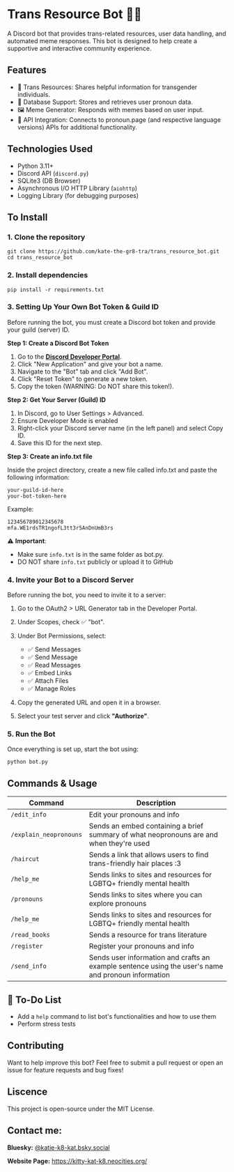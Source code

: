 # Trans Resource Bot 🏳️‍⚧️

A Discord bot that provides trans-related resources, user data handling, and automated meme responses. This bot is designed to help create a supportive and interactive community experience.

## Features 

* 📌 Trans Resources: Shares helpful information for transgender individuals.
* 🔄 Database Support: Stores and retrieves user pronoun data.
* 🖼 Meme Generator: Responds with memes based on user input.
* 🔗 API Integration: Connects to pronoun.page (and respective language versions) APIs for additional functionality.

## Technologies Used
* Python 3.11+
* Discord API (`discord.py`)
* SQLite3 (DB Browser)
* Asynchronous I/O HTTP Library (`aiohttp`)
* Logging Library (for debugging purposes)

## To Install
### 1. Clone the repository
 ```
 git clone https://github.com/kate-the-gr8-tra/trans_resource_bot.git
 cd trans_resource_bot
 ```
### 2. Install dependencies
 ```
 pip install -r requirements.txt
 ```
### 3. Setting Up Your Own Bot Token & Guild ID
Before running the bot, you must create a Discord bot token and provide your guild (server) ID.

 **Step 1: Create a Discord Bot Token**
1. Go to the **[Discord Developer Portal](https://discord.com/developers/applications)**.
2. Click "New Application" and give your bot a name.
3. Navigate to the "Bot" tab and click "Add Bot".
4. Click "Reset Token" to generate a new token.
5. Copy the token (WARNING: Do NOT share this token!).
 
 **Step 2: Get Your Server (Guild) ID**
1. In Discord, go to User Settings > Advanced.
2. Ensure Developer Mode is enabled
3. Right-click your Discord server name (in the left panel) and select Copy ID.
4. Save this ID for the next step.
  
  **Step 3: Create an info.txt file**
  
  Inside the project directory, create a new file called info.txt and paste the following information:
  ```
  your-guild-id-here
  your-bot-token-here
  ```

  Example: 
  ```
  123456789012345678
  mfa.WE1rdsTR1ngofL3tt3r5AnDnUmB3rs
  ```
  ⚠ **Important**:
  * Make sure `info.txt` is in the same folder as bot.py.
  * DO NOT share `info.txt` publicly or upload it to GitHub

### 4. Invite your Bot to a Discord Server
  
  Before running the bot, you need to invite it to a server:
  1. Go to the OAuth2 > URL Generator tab in the Developer Portal.
  2. Under Scopes, check ✅ "bot".
  3. Under Bot Permissions, select:
     * ✅ Send Messages
     * ✅ Send Message
     * ✅ Read Messages
     * ✅ Embed Links
     * ✅ Attach Files
     * ✅ Manage Roles

  4. Copy the generated URL and open it in a browser.
  5. Select your test server and click **"Authorize"**.

### 5. Run the Bot

Once everything is set up, start the bot using:

```
python bot.py
```

## Commands & Usage
| Command | Description |
|---------|------------|
| `/edit_info` | Edit your pronouns and info |
| `/explain_neopronouns` | Sends an embed containing a brief summary of what neopronouns are and when they're used|
| `/haircut` | Sends a link that allows users to find trans-friendly hair places :3 |
| `/help_me` | Sends links to sites and resources for LGBTQ+ friendly mental health |
| `/pronouns` | Sends links to sites where you can explore pronouns |
| `/help_me` | Sends links to sites and resources for LGBTQ+ friendly mental health |
| `/read_books` | Sends a resource for trans literature |
| `/register` | Register your pronouns and info |
| `/send_info` | Sends user information and crafts an example sentence using the user's name and pronoun information|

## 📅 To-Do List

* Add a `help` command to list bot's functionalities and how to use them
* Perform stress tests

## Contributing 
Want to help improve this bot? Feel free to submit a pull request or open an issue for feature requests and bug fixes!

## Liscence

This project is open-source under the MIT License.

## Contact me:

**Bluesky:** [@katie-k8-kat.bsky.social](https://bsky.app/profile/katie-k8-kat.bsky.social)

**Website Page:** https://kitty-kat-k8.neocities.org/


